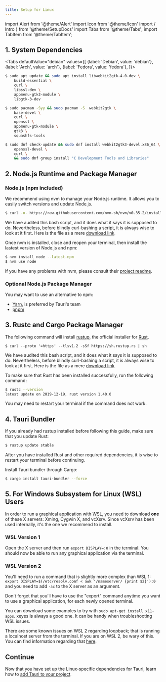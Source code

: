 ```yaml
---
title: Setup for Linux
---
```


import Alert from '@theme/Alert'
import Icon from '@theme/Icon'
import { Intro } from '@theme/SetupDocs'
import Tabs from '@theme/Tabs';
import TabItem from '@theme/TabItem';

<Intro />

## 1. System Dependencies&nbsp;<Icon title="alert" color="danger"/>

<Tabs
defaultValue="debian"
values={[
{label: 'Debian', value: 'debian'},
{label: 'Arch', value: 'arch'},
{label: 'Fedora', value: 'fedora'},
]}>
<TabItem value="debian">

```sh
$ sudo apt update && sudo apt install libwebkit2gtk-4.0-dev \
    build-essential \
    curl \
    libssl-dev \
    appmenu-gtk3-module \
    libgtk-3-dev
```

</TabItem>
<TabItem value="arch">

```sh
$ sudo pacman -Syy && sudo pacman -S  webkit2gtk \
    base-devel \
    curl \
    openssl \
    appmenu-gtk-module \
    gtk3 \
    squashfs-tools
```

</TabItem>
<TabItem value="fedora">

```sh
$ sudo dnf check-update && sudo dnf install webkit2gtk3-devel.x86_64 \
    openssl-devel \
    curl \
    && sudo dnf group install "C Development Tools and Libraries"
```

</TabItem>
</Tabs>

## 2. Node.js Runtime and Package Manager&nbsp;<Icon title="control-skip-forward" color="warning"/>

### Node.js (npm included)

We recommend using nvm to manage your Node.js runtime. It allows you to easily switch versions and update Node.js.

```sh
$ curl -o- https://raw.githubusercontent.com/nvm-sh/nvm/v0.35.2/install.sh | bash
```

<Alert title="Note">
We have audited this bash script, and it does what it says it is supposed to do. Nevertheless, before blindly curl-bashing a script, it is always wise to look at it first. Here is the file as a mere <a href="https://raw.githubusercontent.com/nvm-sh/nvm/v0.35.2/install.sh" target="_blank">download link</a>.
</Alert>

Once nvm is installed, close and reopen your terminal, then install the lastest version of Node.js and npm:

```sh
$ nvm install node --latest-npm
$ nvm use node
```

If you have any problems with nvm, please consult their <a href="https://github.com/nvm-sh/nvm">project readme</a>.

### Optional Node.js Package Manager

You may want to use an alternative to npm:

- <a href="https://yarnpkg.com/getting-started" target="_blank">Yarn</a>, is preferred by Tauri's team
- <a href="https://pnpm.js.org/en/installation" target="_blank">pnpm</a>

## 3. Rustc and Cargo Package Manager&nbsp;<Icon title="control-skip-forward" color="warning"/>

The following command will install <a href="https://rustup.rs/" target="_blank">rustup</a>, the official installer for <a href="https://www.rust-lang.org/" target="_blank">Rust</a>.

```
$ curl --proto '=https' --tlsv1.2 -sSf https://sh.rustup.rs | sh
```

<Alert title="Note">
We have audited this bash script, and it does what it says it is supposed to do. Nevertheless, before blindly curl-bashing a script, it is always wise to look at it first. Here is the file as a mere <a href="https://sh.rustup.rs" target="_blank">download link</a>.
</Alert>

To make sure that Rust has been installed successfully, run the following command:

```sh
$ rustc --version
latest update on 2019-12-19, rust version 1.40.0
```

You may need to restart your terminal if the command does not work.

## 4. Tauri Bundler&nbsp;<Icon title="alert" color="danger"/>

If you already had rustup installed before following this guide, make sure that you update Rust:

```sh
$ rustup update stable
```

After you have installed Rust and other required dependencies, it is wise to restart your terminal before continuing.

Install Tauri bundler through Cargo:

```sh
$ cargo install tauri-bundler --force
```

## 5. For Windows Subsystem for Linux (WSL) Users&nbsp;<Icon title="info-alt" color="info"/>

In order to run a graphical application with WSL, you need to download **one** of these X servers: Xming, Cygwin X, and vcXsrv.
Since vcXsrv has been used internally, it's the one we recommend to install.

### WSL Version 1

Open the X server and then run `export DISPLAY=:0` in the terminal. You should now be able to run any graphical application via the terminal.

### WSL Version 2

You'll need to run a command that is slightly more complex than WSL 1: `export DISPLAY=$(/etc/resolv.conf < awk '/nameserver/ {print $2}'):0` and you need to add `-ac` to the X server as an argument.

<Alert type="info" title="Note">

Don't forget that you'll have to use the "export" command anytime you want to use a graphical application, for each newly opened terminal.

You can download some examples to try with `sudo apt-get install x11-apps`. xeyes is always a good one. It can be handy when troubleshooting WSL issues.

There are some known issues on WSL 2 regarding loopback; that is running a localhost server from the terminal. If you are on WSL 2, be wary of this. You can find information regarding that [here](https://github.com/microsoft/WSL/issues/4636).
</Alert>

## Continue

Now that you have set up the Linux-specific dependencies for Tauri, learn how to [add Tauri to your project](/docs/usage/development/integration).
